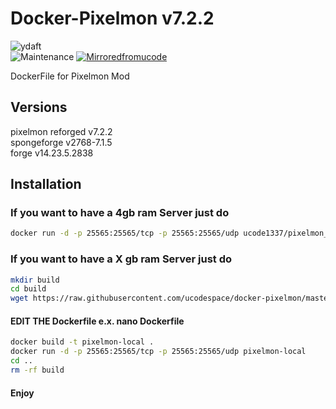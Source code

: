 # Docker-Pixelmon v7.2.2
![ydaft](https://forthebadge.com/images/badges/you-didnt-ask-for-this.svg)
<br>
![Maintenance](https://img.shields.io/badge/Maintained%3F-yes-green.svg) [![Mirroredfromucode](https://img.shields.io/badge/Mirrored-from%20ucodespace--git-blue)](https://git.ucode.space)

DockerFile for Pixelmon Mod
## Versions
pixelmon reforged v7.2.2<br/>
spongeforge v2768-7.1.5<br/>
forge v14.23.5.2838<br/>

## Installation

### If you want to have a 4gb ram Server just do
```bash
docker run -d -p 25565:25565/tcp -p 25565:25565/udp ucode1337/pixelmon_reforged
```

### If you want to have a X gb ram Server just do
```bash
mkdir build
cd build
wget https://raw.githubusercontent.com/ucodespace/docker-pixelmon/master/Dockerfile
```
#### EDIT THE Dockerfile e.x. nano Dockerfile
```bash
docker build -t pixelmon-local .
docker run -d -p 25565:25565/tcp -p 25565:25565/udp pixelmon-local
cd ..
rm -rf build
```

#### Enjoy

